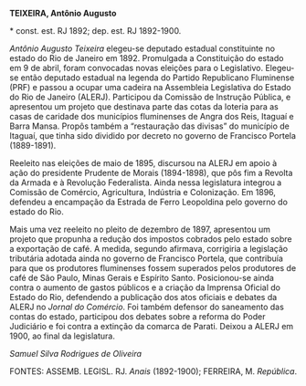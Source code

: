 **TEIXEIRA, Antônio Augusto**

\* const. est. RJ 1892; dep. est. RJ 1892-1900.

*Antônio Augusto Teixeira* elegeu-se deputado estadual constituinte no
estado do Rio de Janeiro em 1892. Promulgada a Constituição do estado em
9 de abril, foram convocadas novas eleições para o Legislativo.
Elegeu-se então deputado estadual na legenda do Partido Republicano
Fluminense (PRF) e passou a ocupar uma cadeira na Assembleia Legislativa
do Estado do Rio de Janeiro (ALERJ). Participou da Comissão de Instrução
Pública, e apresentou um projeto que destinava parte das cotas da
loteria para as casas de caridade dos municípios fluminenses de Angra
dos Reis, Itaguaí e Barra Mansa. Propôs também a “restauração das
divisas” do município de Itaguaí, que tinha sido dividido por decreto no
governo de Francisco Portela (1889-1891).

Reeleito nas eleições de maio de 1895, discursou na ALERJ em apoio à
ação do presidente Prudente de Morais (1894-1898), que pôs fim a Revolta
da Armada e à Revolução Federalista. Ainda nessa legislatura integrou a
Comissão de Comércio, Agricultura, Indústria e Colonização. Em 1896,
defendeu a encampação da Estrada de Ferro Leopoldina pelo governo do
estado do Rio.

Mais uma vez reeleito no pleito de dezembro de 1897, apresentou um
projeto que propunha a redução dos impostos cobrados pelo estado sobre a
exportação de café. A medida, segundo afirmava, corrigiria a legislação
tributária adotada ainda no governo de Francisco Portela, que contribuía
para que os produtores fluminenses fossem superados pelos produtores de
café de São Paulo, Minas Gerais e Espírito Santo. Posicionou-se ainda
contra o aumento de gastos públicos e a criação da Imprensa Oficial do
Estado do Rio, defendendo a publicação dos atos oficiais e debates da
ALERJ no *Jornal do Comércio*. Foi também defensor do saneamento das
contas do estado, participou dos debates sobre a reforma do Poder
Judiciário e foi contra a extinção da comarca de Parati. Deixou a ALERJ
em 1900, ao final da legislatura.

*Samuel Silva Rodrigues de Oliveira*

FONTES: ASSEMB. LEGISL. RJ. *Anais* (1892-1900); FERREIRA, M.
*República*.
